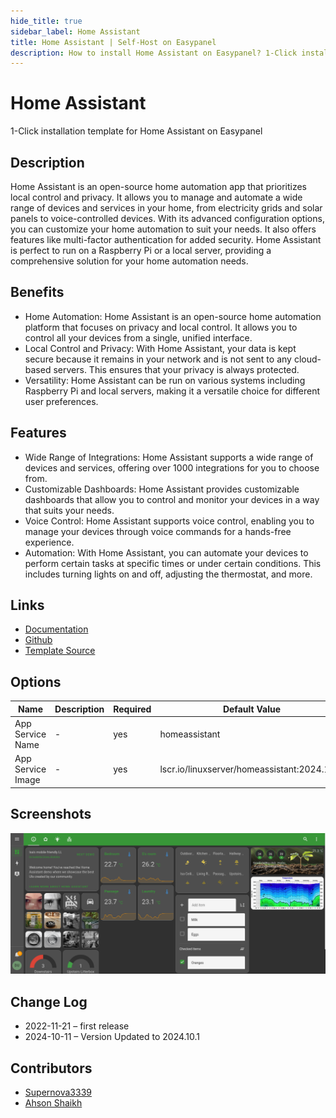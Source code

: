 ```yaml
---
hide_title: true
sidebar_label: Home Assistant
title: Home Assistant | Self-Host on Easypanel
description: How to install Home Assistant on Easypanel? 1-Click installation template for Home Assistant on Easypanel
---
```


<!-- generated -->

# Home Assistant

1-Click installation template for Home Assistant on Easypanel

## Description

Home Assistant is an open-source home automation app that prioritizes local control and privacy. It allows you to manage and automate a wide range of devices and services in your home, from electricity grids and solar panels to voice-controlled devices. With its advanced configuration options, you can customize your home automation to suit your needs. It also offers features like multi-factor authentication for added security. Home Assistant is perfect to run on a Raspberry Pi or a local server, providing a comprehensive solution for your home automation needs.

## Benefits

- Home Automation: Home Assistant is an open-source home automation platform that focuses on privacy and local control. It allows you to control all your devices from a single, unified interface.
- Local Control and Privacy: With Home Assistant, your data is kept secure because it remains in your network and is not sent to any cloud-based servers. This ensures that your privacy is always protected.
- Versatility: Home Assistant can be run on various systems including Raspberry Pi and local servers, making it a versatile choice for different user preferences.

## Features

- Wide Range of Integrations: Home Assistant supports a wide range of devices and services, offering over 1000 integrations for you to choose from.
- Customizable Dashboards: Home Assistant provides customizable dashboards that allow you to control and monitor your devices in a way that suits your needs.
- Voice Control: Home Assistant supports voice control, enabling you to manage your devices through voice commands for a hands-free experience.
- Automation: With Home Assistant, you can automate your devices to perform certain tasks at specific times or under certain conditions. This includes turning lights on and off, adjusting the thermostat, and more.

## Links

- [Documentation](https://www.home-assistant.io/docs/)
- [Github](https://github.com/home-assistant)
- [Template Source](https://github.com/easypanel-io/templates/tree/main/templates/homeassistant)

## Options

Name | Description | Required | Default Value
-|-|-|-
App Service Name | - | yes | homeassistant
App Service Image | - | yes | lscr.io/linuxserver/homeassistant:2024.10.1

## Screenshots

![Home Assistant Screenshot](./assets/screenshot.png)

## Change Log

- 2022-11-21 – first release
- 2024-10-11 – Version Updated to 2024.10.1

## Contributors

- [Supernova3339](https://github.com/Supernova3339)
- [Ahson Shaikh](https://github.com/Ahson-Shaikh)
